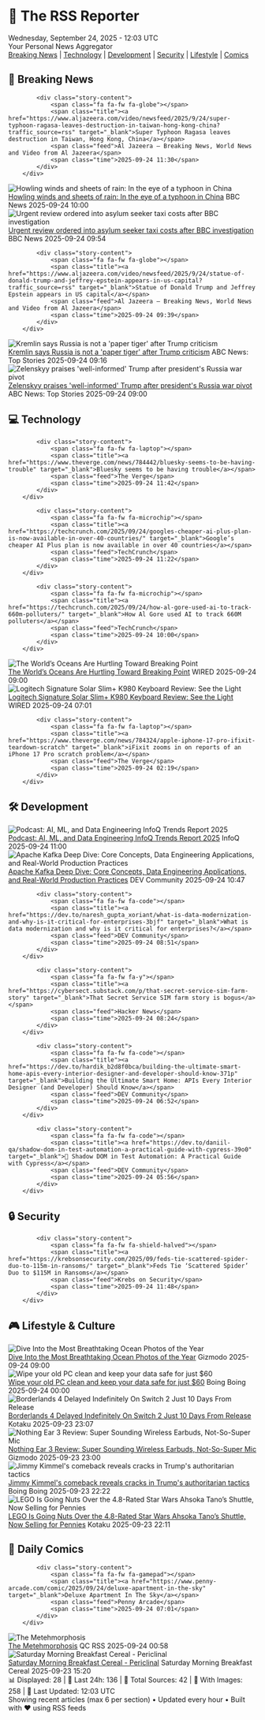 <!-- Processing 54 RSS feeds at 2025-09-24 12:02:55 UTC -->
<!-- Processing: Penny Arcade -->
<!-- Processing: Poorly Drawn Lines -->
<!-- Processing: Garfield -->
<!-- Processing: Dilbert -->
<!-- Processing: Cyanide & Happiness -->
<!-- Processing: Dinosaur Comics -->
<!-- Processing: BBC World News -->
<!-- Processing: Al Jazeera Breaking News -->
<!-- Processing: CBC News -->
<!-- Error processing https://rss.cbc.ca/lineup/topstories.xml: The read operation timed out -->
<!-- Processing: Reuters Top News -->
<!-- Processing: ABC News Breaking -->
<!-- Processing: Guardian World News -->
<!-- Processing: Sky News World -->
<!-- Processing: TechCrunch -->
<!-- Processing: The Verge -->
<!-- Processing: O'Reilly Radar -->
<!-- Processing: It's FOSS -->
<!-- Processing: OMG! Ubuntu -->
<!-- Processing: Red Hat Blog -->
<!-- Processing: GitHub Blog -->
<!-- Processing: Coding Horror -->
<!-- Processing: The Pragmatic Engineer -->
<!-- Processing: Lifehacker -->
<!-- Processing: Boing Boing -->
<!-- Processing: Krebs on Security -->
<!-- Generated 4 new posts out of 25 feeds processed -->
<div class="newspaper-header">
    <h1 class="newspaper-title">📰 The RSS Reporter</h1>
    <div class="newspaper-date">Wednesday, September 24, 2025 - 12:03 UTC</div>
    <div class="newspaper-subtitle">Your Personal News Aggregator</div>
</div>

<div class="newspaper-nav">
    <a href="#breaking">Breaking News</a> |
    <a href="#tech">Technology</a> |
    <a href="#dev">Development</a> |
    <a href="#security">Security</a> |
    <a href="#lifestyle">Lifestyle</a> |
    <a href="#webcomics">Comics</a>
</div>

<div class="news-section breaking-news" id="breaking">
<h2 class="section-header">🚨 Breaking News</h2>
<div class="stories-container">
<div class="story">
            
            <div class="story-content">
                <span class="fa fa-fw fa-globe"></span>
                <span class="title"><a href="https://www.aljazeera.com/video/newsfeed/2025/9/24/super-typhoon-ragasa-leaves-destruction-in-taiwan-hong-kong-china?traffic_source=rss" target="_blank">Super Typhoon Ragasa leaves destruction in Taiwan, Hong Kong, China</a></span>
                <span class="feed">Al Jazeera – Breaking News, World News and Video from Al Jazeera</span>
                <span class="time">2025-09-24 11:30</span>
            </div>
        </div>
<div class="story">
            <img src="https://ichef.bbci.co.uk/ace/standard/240/cpsprodpb/bb66/live/720acc90-9927-11f0-858a-a904eacbef23.jpg" alt="Howling winds and sheets of rain: In the eye of a typhoon in China" class="story-image" loading="lazy" onerror="this.style.display='none'">
            <div class="story-content">
                <span class="fa fa-fw fa-earth-americas"></span>
                <span class="title"><a href="https://www.bbc.com/news/articles/cq8edyey1llo?at_medium=RSS&at_campaign=rss" target="_blank">Howling winds and sheets of rain: In the eye of a typhoon in China</a></span>
                <span class="feed">BBC News</span>
                <span class="time">2025-09-24 10:00</span>
            </div>
        </div>
<div class="story">
            <img src="https://ichef.bbci.co.uk/ace/standard/240/cpsprodpb/3c61/live/c007b100-9923-11f0-af62-91486a511a31.jpg" alt="Urgent review ordered into asylum seeker taxi costs after BBC investigation" class="story-image" loading="lazy" onerror="this.style.display='none'">
            <div class="story-content">
                <span class="fa fa-fw fa-flag"></span>
                <span class="title"><a href="https://www.bbc.com/news/articles/cx2j3regpdno?at_medium=RSS&at_campaign=rss" target="_blank">Urgent review ordered into asylum seeker taxi costs after BBC investigation</a></span>
                <span class="feed">BBC News</span>
                <span class="time">2025-09-24 09:54</span>
            </div>
        </div>
<div class="story">
            
            <div class="story-content">
                <span class="fa fa-fw fa-globe"></span>
                <span class="title"><a href="https://www.aljazeera.com/video/newsfeed/2025/9/24/statue-of-donald-trump-and-jeffrey-epstein-appears-in-us-capital?traffic_source=rss" target="_blank">Statue of Donald Trump and Jeffrey Epstein appears in US capital</a></span>
                <span class="feed">Al Jazeera – Breaking News, World News and Video from Al Jazeera</span>
                <span class="time">2025-09-24 09:39</span>
            </div>
        </div>
<div class="story">
            <img src="https://s.abcnews.com/images/US/un-59-rt-gmh-250923_1758650765830_hpMain_4x3t_384.jpg" alt="Kremlin says Russia is not a &#x27;paper tiger&#x27; after Trump criticism" class="story-image" loading="lazy" onerror="this.style.display='none'">
            <div class="story-content">
                <span class="fa fa-fw fa-tv"></span>
                <span class="title"><a href="https://abcnews.go.com/International/zelenskyy-praises-informed-trump-after-presidents-russia-war/story?id=125882498" target="_blank">Kremlin says Russia is not a &#x27;paper tiger&#x27; after Trump criticism</a></span>
                <span class="feed">ABC News: Top Stories</span>
                <span class="time">2025-09-24 09:16</span>
            </div>
        </div>
<div class="story">
            <img src="https://s.abcnews.com/images/US/un-59-rt-gmh-250923_1758650765830_hpMain_4x3t_384.jpg" alt="Zelenskyy praises &#x27;well-informed&#x27; Trump after president&#x27;s Russia war pivot" class="story-image" loading="lazy" onerror="this.style.display='none'">
            <div class="story-content">
                <span class="fa fa-fw fa-tv"></span>
                <span class="title"><a href="https://abcnews.go.com/International/zelenskyy-praises-informed-trump-after-presidents-russia-war/story?id=125882498" target="_blank">Zelenskyy praises &#x27;well-informed&#x27; Trump after president&#x27;s Russia war pivot</a></span>
                <span class="feed">ABC News: Top Stories</span>
                <span class="time">2025-09-24 09:00</span>
            </div>
        </div>
</div>
</div>
<div class="news-section tech-news" id="tech">
<h2 class="section-header">💻 Technology</h2>
<div class="stories-container">
<div class="story">
            
            <div class="story-content">
                <span class="fa fa-fw fa-laptop"></span>
                <span class="title"><a href="https://www.theverge.com/news/784442/bluesky-seems-to-be-having-trouble" target="_blank">Bluesky seems to be having trouble</a></span>
                <span class="feed">The Verge</span>
                <span class="time">2025-09-24 11:42</span>
            </div>
        </div>
<div class="story">
            
            <div class="story-content">
                <span class="fa fa-fw fa-microchip"></span>
                <span class="title"><a href="https://techcrunch.com/2025/09/24/googles-cheaper-ai-plus-plan-is-now-available-in-over-40-countries/" target="_blank">Google’s cheaper AI Plus plan is now available in over 40 countries</a></span>
                <span class="feed">TechCrunch</span>
                <span class="time">2025-09-24 11:22</span>
            </div>
        </div>
<div class="story">
            
            <div class="story-content">
                <span class="fa fa-fw fa-microchip"></span>
                <span class="title"><a href="https://techcrunch.com/2025/09/24/how-al-gore-used-ai-to-track-660m-polluters/" target="_blank">How Al Gore used AI to track 660M polluters</a></span>
                <span class="feed">TechCrunch</span>
                <span class="time">2025-09-24 10:00</span>
            </div>
        </div>
<div class="story">
            <img src="https://media.wired.com/photos/68d1555234df2cece57a6ec7/master/pass/1801579906" alt="The World’s Oceans Are Hurtling Toward Breaking Point" class="story-image" loading="lazy" onerror="this.style.display='none'">
            <div class="story-content">
                <span class="fa fa-fw fa-bolt"></span>
                <span class="title"><a href="https://www.wired.com/story/human-impact-on-oceans-to-double-by-2050-study/" target="_blank">The World’s Oceans Are Hurtling Toward Breaking Point</a></span>
                <span class="feed">WIRED</span>
                <span class="time">2025-09-24 09:00</span>
            </div>
        </div>
<div class="story">
            <img src="https://media.wired.com/photos/68d30fb549292aa8a4480975/master/pass/Logitech's%20Solar-Powered%20Keyboard%20Is%20Back,%20and%20It's%20Still%20Pretty%20Basic.png" alt="Logitech Signature Solar Slim+ K980 Keyboard Review: See the Light" class="story-image" loading="lazy" onerror="this.style.display='none'">
            <div class="story-content">
                <span class="fa fa-fw fa-bolt"></span>
                <span class="title"><a href="https://www.wired.com/review/logitech-signature-solar-slim-k980-keyboard/" target="_blank">Logitech Signature Solar Slim+ K980 Keyboard Review: See the Light</a></span>
                <span class="feed">WIRED</span>
                <span class="time">2025-09-24 07:01</span>
            </div>
        </div>
<div class="story">
            
            <div class="story-content">
                <span class="fa fa-fw fa-laptop"></span>
                <span class="title"><a href="https://www.theverge.com/news/784324/apple-iphone-17-pro-ifixit-teardown-scratch" target="_blank">iFixit zooms in on reports of an iPhone 17 Pro scratch problem</a></span>
                <span class="feed">The Verge</span>
                <span class="time">2025-09-24 02:19</span>
            </div>
        </div>
</div>
</div>
<div class="news-section dev-news" id="dev">
<h2 class="section-header">🛠️ Development</h2>
<div class="stories-container">
<div class="story">
            <img src="https://res.infoq.com/podcasts/ai-ml-data-engineering-trends-2025/en/smallimage/Podcast-AI-ML-Data-Engineering-Trends-Report-thumbnail-1757938876018.jpg" alt="Podcast: AI, ML, and Data Engineering InfoQ Trends Report 2025" class="story-image" loading="lazy" onerror="this.style.display='none'">
            <div class="story-content">
                <span class="fa fa-fw fa-info-circle"></span>
                <span class="title"><a href="https://www.infoq.com/podcasts/ai-ml-data-engineering-trends-2025/?utm_campaign=infoq_content&utm_source=infoq&utm_medium=feed&utm_term=global" target="_blank">Podcast: AI, ML, and Data Engineering InfoQ Trends Report 2025</a></span>
                <span class="feed">InfoQ</span>
                <span class="time">2025-09-24 11:00</span>
            </div>
        </div>
<div class="story">
            <img src="https://media2.dev.to/dynamic/image/width=800%2Cheight=%2Cfit=scale-down%2Cgravity=auto%2Cformat=auto/https%3A%2F%2Fdev-to-uploads.s3.amazonaws.com%2Fuploads%2Farticles%2Fzjvyic4t5gq78l9pba16.png" alt="Apache Kafka Deep Dive: Core Concepts, Data Engineering Applications, and Real-World Production Practices" class="story-image" loading="lazy" onerror="this.style.display='none'">
            <div class="story-content">
                <span class="fa fa-fw fa-code"></span>
                <span class="title"><a href="https://dev.to/robbin_murithi_f75005db58/apache-kafka-deep-dive-core-concepts-data-engineering-applications-and-real-world-production-1796" target="_blank">Apache Kafka Deep Dive: Core Concepts, Data Engineering Applications, and Real-World Production Practices</a></span>
                <span class="feed">DEV Community</span>
                <span class="time">2025-09-24 10:47</span>
            </div>
        </div>
<div class="story">
            
            <div class="story-content">
                <span class="fa fa-fw fa-code"></span>
                <span class="title"><a href="https://dev.to/naresh_gupta_xoriant/what-is-data-modernization-and-why-is-it-critical-for-enterprises-3bjf" target="_blank">What is data modernization and why is it critical for enterprises?</a></span>
                <span class="feed">DEV Community</span>
                <span class="time">2025-09-24 08:51</span>
            </div>
        </div>
<div class="story">
            
            <div class="story-content">
                <span class="fa fa-fw fa-y"></span>
                <span class="title"><a href="https://cybersect.substack.com/p/that-secret-service-sim-farm-story" target="_blank">That Secret Service SIM farm story is bogus</a></span>
                <span class="feed">Hacker News</span>
                <span class="time">2025-09-24 08:24</span>
            </div>
        </div>
<div class="story">
            
            <div class="story-content">
                <span class="fa fa-fw fa-code"></span>
                <span class="title"><a href="https://dev.to/hardik_b2d8f0bca/building-the-ultimate-smart-home-apis-every-interior-designer-and-developer-should-know-371p" target="_blank">Building the Ultimate Smart Home: APIs Every Interior Designer (and Developer) Should Know</a></span>
                <span class="feed">DEV Community</span>
                <span class="time">2025-09-24 06:52</span>
            </div>
        </div>
<div class="story">
            
            <div class="story-content">
                <span class="fa fa-fw fa-code"></span>
                <span class="title"><a href="https://dev.to/daniil-qa/shadow-dom-in-test-automation-a-practical-guide-with-cypress-39o0" target="_blank">🥷 Shadow DOM in Test Automation: A Practical Guide with Cypress</a></span>
                <span class="feed">DEV Community</span>
                <span class="time">2025-09-24 05:56</span>
            </div>
        </div>
</div>
</div>
<div class="news-section security-news" id="security">
<h2 class="section-header">🔒 Security</h2>
<div class="stories-container">
<div class="story">
            
            <div class="story-content">
                <span class="fa fa-fw fa-shield-halved"></span>
                <span class="title"><a href="https://krebsonsecurity.com/2025/09/feds-tie-scattered-spider-duo-to-115m-in-ransoms/" target="_blank">Feds Tie ‘Scattered Spider’ Duo to $115M in Ransoms</a></span>
                <span class="feed">Krebs on Security</span>
                <span class="time">2025-09-24 11:48</span>
            </div>
        </div>
</div>
</div>
<div class="news-section lifestyle-news" id="lifestyle">
<h2 class="section-header">🎮 Lifestyle & Culture</h2>
<div class="stories-container">
<div class="story">
            <img src="https://gizmodo.com/app/uploads/2025/09/MARRIE1-1920x1362-1.jpg" alt="Dive Into the Most Breathtaking Ocean Photos of the Year" class="story-image" loading="lazy" onerror="this.style.display='none'">
            <div class="story-content">
                <span class="fa fa-fw fa-computer"></span>
                <span class="title"><a href="https://gizmodo.com/dive-into-the-most-breathtaking-ocean-photos-of-the-year-2000662785" target="_blank">Dive Into the Most Breathtaking Ocean Photos of the Year</a></span>
                <span class="feed">Gizmodo</span>
                <span class="time">2025-09-24 09:00</span>
            </div>
        </div>
<div class="story">
            <img src="https://i0.wp.com/boingboing.net/wp-content/uploads/2025/09/Data-Shredder-Stick-Secure-Data-Wiping-Tool-for-Windows.jpg?fit=2250%2C1500&amp;quality=60&amp;ssl=1" alt="Wipe your old PC clean and keep your data safe for just $60" class="story-image" loading="lazy" onerror="this.style.display='none'">
            <div class="story-content">
                <span class="fa fa-fw fa-arrow-right"></span>
                <span class="title"><a href="https://boingboing.net/2025/09/23/wipe-your-old-pc-clean-and-keep-your-data-safe-for-just-60.html" target="_blank">Wipe your old PC clean and keep your data safe for just $60</a></span>
                <span class="feed">Boing Boing</span>
                <span class="time">2025-09-24 00:00</span>
            </div>
        </div>
<div class="story">
            <img src="https://kotaku.com/app/uploads/2025/09/Borderlands-4.jpg" alt="Borderlands 4 Delayed Indefinitely On Switch 2 Just 10 Days From Release" class="story-image" loading="lazy" onerror="this.style.display='none'">
            <div class="story-content">
                <span class="fa fa-fw fa-gamepad"></span>
                <span class="title"><a href="https://kotaku.com/borderlands-4-switch-2-delay-cross-save-performance-2000628055" target="_blank">Borderlands 4 Delayed Indefinitely On Switch 2 Just 10 Days From Release</a></span>
                <span class="feed">Kotaku</span>
                <span class="time">2025-09-23 23:07</span>
            </div>
        </div>
<div class="story">
            <img src="https://gizmodo.com/app/uploads/2025/09/Nothing-Ear-3-13-1.jpg" alt="Nothing Ear 3 Review: Super Sounding Wireless Earbuds, Not-So-Super Mic" class="story-image" loading="lazy" onerror="this.style.display='none'">
            <div class="story-content">
                <span class="fa fa-fw fa-computer"></span>
                <span class="title"><a href="https://gizmodo.com/nothing-ear-3-review-super-sounding-wireless-earbuds-not-so-super-mic-2000662177" target="_blank">Nothing Ear 3 Review: Super Sounding Wireless Earbuds, Not-So-Super Mic</a></span>
                <span class="feed">Gizmodo</span>
                <span class="time">2025-09-23 23:00</span>
            </div>
        </div>
<div class="story">
            <img src="https://i0.wp.com/boingboing.net/wp-content/uploads/2024/11/kimmel.jpg?fit=1594%2C1000&amp;quality=60&amp;ssl=1" alt="Jimmy Kimmel&#x27;s comeback reveals cracks in Trump&#x27;s authoritarian tactics" class="story-image" loading="lazy" onerror="this.style.display='none'">
            <div class="story-content">
                <span class="fa fa-fw fa-arrow-right"></span>
                <span class="title"><a href="https://boingboing.net/2025/09/23/jimmy-kimmels-comeback-reveals-cracks-in-trumps-authoritarian-tactics.html" target="_blank">Jimmy Kimmel&#x27;s comeback reveals cracks in Trump&#x27;s authoritarian tactics</a></span>
                <span class="feed">Boing Boing</span>
                <span class="time">2025-09-23 22:22</span>
            </div>
        </div>
<div class="story">
            <img src="https://kotaku.com/app/uploads/2025/08/lego-star-wars-ahsoka-tano.jpg" alt="LEGO Is Going Nuts Over the 4.8-Rated Star Wars Ahsoka Tano’s Shuttle, Now Selling for Pennies" class="story-image" loading="lazy" onerror="this.style.display='none'">
            <div class="story-content">
                <span class="fa fa-fw fa-gamepad"></span>
                <span class="title"><a href="https://kotaku.com/lego-is-going-nuts-over-the-4-8-rated-star-wars-ahsoka-tanos-shuttle-now-selling-for-pennies-2000628045" target="_blank">LEGO Is Going Nuts Over the 4.8-Rated Star Wars Ahsoka Tano’s Shuttle, Now Selling for Pennies</a></span>
                <span class="feed">Kotaku</span>
                <span class="time">2025-09-23 22:11</span>
            </div>
        </div>
</div>
</div>
<div class="news-section webcomics-section" id="webcomics">
<h2 class="section-header">🎨 Daily Comics</h2>
<div class="stories-container">
<div class="story">
            
            <div class="story-content">
                <span class="fa fa-fw fa-gamepad"></span>
                <span class="title"><a href="https://www.penny-arcade.com/comic/2025/09/24/deluxe-apartment-in-the-sky" target="_blank">Deluxe Apartment In The Sky</a></span>
                <span class="feed">Penny Arcade</span>
                <span class="time">2025-09-24 07:01</span>
            </div>
        </div>
<div class="story">
            <img src="http://www.questionablecontent.net/comics/5664.png" alt="The Metehmorphosis" class="story-image" loading="lazy" onerror="this.style.display='none'">
            <div class="story-content">
                <span class="fa fa-fw fa-music"></span>
                <span class="title"><a href="http://questionablecontent.net/view.php?comic=5664" target="_blank">The Metehmorphosis</a></span>
                <span class="feed">QC RSS</span>
                <span class="time">2025-09-24 00:58</span>
            </div>
        </div>
<div class="story">
            <img src="https://www.smbc-comics.com/comics/1758567650-20250923.png" alt="Saturday Morning Breakfast Cereal - Periclinal" class="story-image" loading="lazy" onerror="this.style.display='none'">
            <div class="story-content">
                <span class="fa fa-fw fa-smile"></span>
                <span class="title"><a href="https://www.smbc-comics.com/comic/periclinal" target="_blank">Saturday Morning Breakfast Cereal - Periclinal</a></span>
                <span class="feed">Saturday Morning Breakfast Cereal</span>
                <span class="time">2025-09-23 15:20</span>
            </div>
        </div>
</div>
</div>

<div class="newspaper-footer">
    <div class="stats">
        📊 Displayed: 28 | 📅 Last 24h: 136 | 📡 Total Sources: 42 | 📸 With Images: 258 |
        🔄 Last Updated: 12:03 UTC
    </div>
    <div class="footer-note">
        Showing recent articles (max 6 per section) • Updated every hour • Built with ❤️ using RSS feeds
    </div>
</div>
